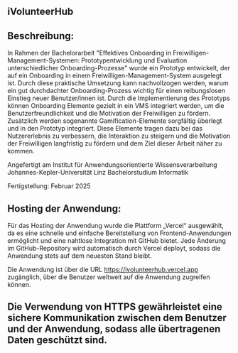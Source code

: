 iVolunteerHub
---------------------------

Beschreibung:
---------------------------
In Rahmen der Bachelorarbeit "Effektives Onboarding in Freiwilligen-Management-Systemen: Prototypentwicklung und Evaluation 
unterschiedlicher Onboarding-Prozesse" wurde ein Prototyp entwickelt, der auf ein Onboarding in einem Freiwilligen-Management-System ausgelegt ist. Durch diese praktische Umsetzung kann nachvollzogen werden, warum ein gut durchdachter Onboarding-Prozess wichtig für einen reibungslosen Einstieg neuer Benutzer/innen ist. Durch die Implementierung des Prototyps können Onboarding Elemente gezielt in ein VMS integriert werden, um die Benutzerfreundlichkeit und die Motivation der Freiwilligen zu fördern. Zusätzlich werden sogenannte Gamification-Elemente sorgfältig überlegt und in den Prototyp integriert. Diese Elemente tragen dazu bei das Nutzererlebnis zu verbessern, die Interaktion zu steigern und die Motivation der Freiwilligen langfristig zu fördern und dem Ziel dieser Arbeit näher zu kommen. 

Angefertigt am Institut für Anwendungsorientierte Wissensverarbeitung 
Johannes-Kepler-Universität Linz
Bachelorstudium Informatik 

Fertigstellung: Februar 2025

Hosting der Anwendung:
------------------------------
Für das Hosting der Anwendung wurde die Plattform „Vercel“ ausgewählt, da es eine schnelle und einfache Bereitstellung von Frontend-Anwendungen ermöglicht und eine nahtlose Integration mit GitHub bietet. Jede Änderung im GitHub-Repository wird automatisch durch Vercel deployt, sodass die Anwendung stets auf dem neuesten Stand bleibt. 

Die Anwendung ist über die URL https://ivolunteerhub.vercel.app zugänglich, über die Benutzer weltweit auf die Anwendung zugreifen können. 

Die Verwendung von HTTPS gewährleistet eine sichere Kommunikation zwischen dem Benutzer und der Anwendung, sodass alle übertragenen Daten geschützt sind.
-------------------------------



